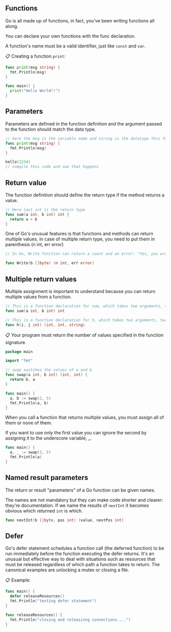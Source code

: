 ## Functions
Go is all made up of functions, in fact, you've been writing functions all along.

You can declare your own functions with the func declaration.

A function's name must be a valid identifier, just like `const` and `var`.

📋 Creating a function `print`:

```go
func print(msg string) {
  fmt.Println(msg)
}

func main() {
  print("Hello World!!")
}
```

## Parameters
Parameters are defined in the function definition and the argument passed to the function should match the data type.

```go
// here the msg is the variable name and string is the datatype this function expects as a parameter
func print(msg string) {
  fmt.Println(msg)
}

hello(1234)
// compile this code and see that happens
```

## Return value
The function definition should define the return type if the method returns a value.

```go
// Here last int is the return type
func sum(a int, b int) int {
  return a + b
}
```

One of Go's unusual features is that functions and methods can return multiple values. In case of multiple return type, you need to put them in parenthesis (n int, err error)

```go
// In Go, Write function can return a count and an error: "Yes, you wrote some bytes but not all of them because the disk was full".

func Write(b []byte) (n int, err error)
```

## Multiple return values
Multiple assignment is important to understand because you can return multiple values from a function.

```go
// This is a function declaration for sum, which takes two arguments, two int, and returns an int.
func sum(a int, b int) int
```

```go
// This is a function declaration for h, which takes two arguments, two ints, and returns three values, two int s and a string.
func h(i, j int) (int, int, string)
```

📋 Your program must return the number of values specified in the function signature.
```go
package main

import "fmt"

// swap switches the values of a and b
func swap(a int, b int) (int, int) {
  return b, a
}

func main() {
  a, b := swap(2, 5)
  fmt.Println(a, b)
}
```

When you call a function that returns multiple values, you must assign all of them or none
of them.

If you want to use only the first value you can ignore the second by assigning it
to the underscore variable, _.

```go
func main() {
  a, _ := swap(2, 5)
  fmt.Println(a)
}
```

## Named result parameters
The return or result "parameters" of a Go function can be given names. 

The names are not mandatory but they can make code shorter and clearer: they're documentation. If we name the results of `nextInt` it becomes obvious which returned `int` is which.

```go
func nextInt(b []byte, pos int) (value, nextPos int)
```

## Defer
Go's defer statement schedules a function call (the deferred function) to be run immediately before the function executing the defer returns. It's an unusual but effective way to deal with situations such as resources that must be released regardless of which path a function takes to return. The canonical examples are unlocking a mutex or closing a file. 

📋 Example:

```go
func main() {
  defer releaseResources()
  fmt.Println("testing defer statement")
}

func releaseResources() {
  fmt.Println("closing and releasinng connections....")
}
```
